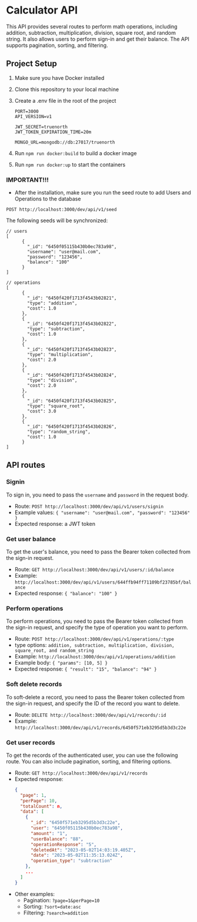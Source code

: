 # Calculator API

This API provides several routes to perform math operations, including addition, subtraction, multiplication, division, square root, and random string. It also allows users to perform sign-in and get their balance. The API supports pagination, sorting, and filtering.


## Project Setup

1. Make sure you have Docker installed
2. Clone this repository to your local machine

3. Create a .env file in the root of the project

    ```
    PORT=3000
    API_VERSION=v1
    
    JWT_SECRET=truenorth
    JWT_TOKEN_EXPIRATION_TIME=20m
    
    MONGO_URL=mongodb://db:27017/truenorth
    ```
4. Run `npm run docker:build` to build a docker image
5. Run `npm run docker:up` to start the containers



### IMPORTANT!!!
- After the installation, make sure you run the seed route to add Users and Operations to the database
```
POST http://localhost:3000/dev/api/v1/seed
```
The following seeds will be synchronized:

```
// users
[  
      {    
        "_id": "6450f05115b430b0ec783a98",
        "username": "user@mail.com",
        "password": "123456",
        "balance": "100"
      }
]
```

```
// operations
[  
      {    
        "_id": "6450f420f1713f4543b02821",
        "type": "addition",    
        "cost": 1.0  
      },  
      {  
        "_id": "6450f420f1713f4543b02822",  
        "type": "subtraction",    
        "cost": 1.0  
      },  
      {    
        "_id": "6450f420f1713f4543b02823",
        "type": "multiplication",    
        "cost": 2.0  
      },  
      {    
        "_id": "6450f420f1713f4543b02824",
        "type": "division",    
        "cost": 2.0  
      },  
      {    
        "_id": "6450f420f1713f4543b02825",
        "type": "square_root",    
        "cost": 3.0  
      },
      {    
        "_id": "6450f420f1713f4543b02826",
        "type": "random_string",    
        "cost": 1.0  
      }
]
```

## API routes

### Signin

To sign in, you need to pass the `username` and `password` in the request body.

- Route: `POST http://localhost:3000/dev/api/v1/users/signin`
- Example values: `{ "username": "user@mail.com", "password": "123456" }` 
- Expected response: a JWT token


### Get user balance

To get the user's balance, you need to pass the Bearer token collected from the sign-in request.

- Route: `GET http://localhost:3000/dev/api/v1/users/:id/balance`
- Example: `http://localhost:3000/dev/api/v1/users/644ffb94ff71109bf23785bf/balance`
- Expected response: `{ "balance": "100" }` 


### Perform operations

To perform operations, you need to pass the Bearer token collected from the sign-in request, and specify the type of operation you want to perform. 

- Route: `POST http://localhost:3000/dev/api/v1/operations/:type`
- type options: `addition, subtraction, multiplication, division, square_root, and random_string`
- Example: `http://localhost:3000/dev/api/v1/operations/addition`
- Example body: `{ "params": [10, 5] }`
- Expected response: `{ "result": "15", "balance": "94" }`


### Soft delete records

To soft-delete a record, you need to pass the Bearer token collected from the sign-in request, and specify the ID of the record you want to delete.

- Route: `DELETE http://localhost:3000/dev/api/v1/records/:id`
- Example: `http://localhost:3000/dev/api/v1/records/6450f571eb3295d5b3d3c22e`

### Get user records

To get the records of the authenticated user, you can use the following route. You can also include pagination, sorting, and filtering options.

- Route: `GET http://localhost:3000/dev/api/v1/records`
- Expected response: 
    ```json
    { 
      "page": 1, 
      "perPage": 10, 
      "totalCount": n, 
      "data": [
        {
          "_id": "6450f571eb3295d5b3d3c22e",
          "user": "6450f05115b430b0ec783a98",
          "amount": "1",
          "userBalance": "88",
          "operationResponse": "5",
          "deletedAt": "2023-05-02T14:03:19.405Z",
          "date": "2023-05-02T11:35:13.024Z",
          "operation_type": "subtraction"
        },
        ...
      ] 
    }
    ``` 
* Other examples:    
    - Pagination: `?page=1&perPage=10`
    - Sorting: `?sort=date:asc`
    - Filtering: `?search=addition`
    
    